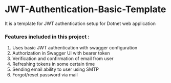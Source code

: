 # JWT-Authentication-Basic-Template
It is a template for JWT authentication setup for Dotnet web application

### Features included in this project : 
1. Uses basic JWT authentication with swagger configuration
2. Authorization in Swagger UI with bearer token
3. Verification and confirmation of email from user
4. Refreshing tokens in some certain time
5. Sending email ability to user using SMTP
6. Forgot/reset password via mail 